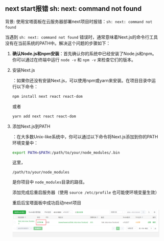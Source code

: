 ## next start报错 sh: next: command not found


背景: 使用宝塔面板在云服务器部署next项目时报错：`sh: next: command not found`

当遇到 `sh: next: command not found` 错误时，通常意味着Next.js的命令行工具没有在当前系统的PATH中。解决这个问题的步骤如下：

1. **确认Node.js和npm安装**：首先确认你的系统中已经安装了Node.js和npm。你可以通过在终端中运行 `node -v` 和 `npm -v` 来检查它们的版本。

2. 安装Next.js

   ：如果你还没有安装Next.js，可以使用npm或yarn来安装。在项目目录中运行以下命令：

   ```bash
   npm install next react react-dom
   ```

   或者

   ```bash
   yarn add next react react-dom
   ```

3. 添加Next.js到PATH

   ：在大多数Unix-like系统中，你可以通过以下命令将Next.js添加到你的PATH环境变量中：

   ```bash
   export PATH=$PATH:/path/to/your/node_modules/.bin
   ```

   这里，

   ```
   /path/to/your/node_modules
   ```

   是你项目中 `node_modules`目录的路径。

   添加完成后重启服务器（使用 `source /etc/profile` 也可能使环境变量生效）

   重启后宝塔面板中成功启动next项目

   ![image-20250304004205436](./assets/Next.js拓展/image-20250304004205436.png)